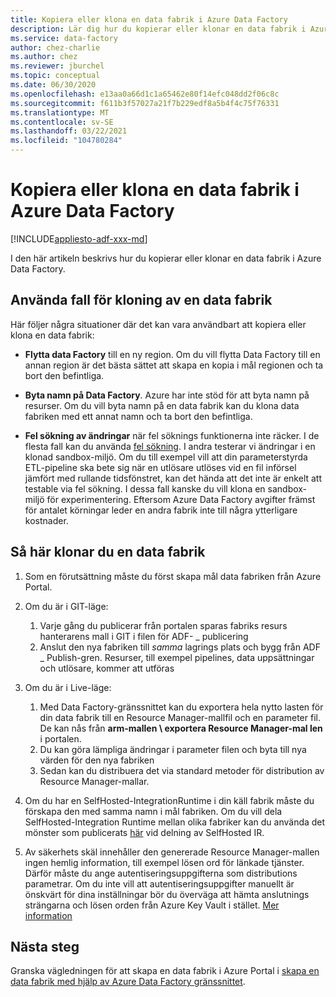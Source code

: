 ```yaml
---
title: Kopiera eller klona en data fabrik i Azure Data Factory
description: Lär dig hur du kopierar eller klonar en data fabrik i Azure Data Factory
ms.service: data-factory
author: chez-charlie
ms.author: chez
ms.reviewer: jburchel
ms.topic: conceptual
ms.date: 06/30/2020
ms.openlocfilehash: e13aa0a66d1c1a65462e80f14efc048dd2f06c8c
ms.sourcegitcommit: f611b3f57027a21f7b229edf8a5b4f4c75f76331
ms.translationtype: MT
ms.contentlocale: sv-SE
ms.lasthandoff: 03/22/2021
ms.locfileid: "104780284"
---
```

# <a name="copy-or-clone-a-data-factory-in-azure-data-factory"></a>Kopiera eller klona en data fabrik i Azure Data Factory

[!INCLUDE[appliesto-adf-xxx-md](includes/appliesto-adf-xxx-md.md)]

I den här artikeln beskrivs hur du kopierar eller klonar en data fabrik i Azure Data Factory.

## <a name="use-cases-for-cloning-a-data-factory"></a>Använda fall för kloning av en data fabrik

Här följer några situationer där det kan vara användbart att kopiera eller klona en data fabrik:

- **Flytta data Factory** till en ny region. Om du vill flytta Data Factory till en annan region är det bästa sättet att skapa en kopia i mål regionen och ta bort den befintliga.

- **Byta namn på Data Factory**. Azure har inte stöd för att byta namn på resurser. Om du vill byta namn på en data fabrik kan du klona data fabriken med ett annat namn och ta bort den befintliga.

- **Fel sökning av ändringar** när fel söknings funktionerna inte räcker. I de flesta fall kan du använda [fel sökning](iterative-development-debugging.md). I andra testerar vi ändringar i en klonad sandbox-miljö. Om du till exempel vill att din parameterstyrda ETL-pipeline ska bete sig när en utlösare utlöses vid en fil införsel jämfört med rullande tidsfönstret, kan det hända att det inte är enkelt att testable via fel sökning. I dessa fall kanske du vill klona en sandbox-miljö för experimentering. Eftersom Azure Data Factory avgifter främst för antalet körningar leder en andra fabrik inte till några ytterligare kostnader.

## <a name="how-to-clone-a-data-factory"></a>Så här klonar du en data fabrik

1. Som en förutsättning måste du först skapa mål data fabriken från Azure Portal.

1. Om du är i GIT-läge:
    1. Varje gång du publicerar från portalen sparas fabriks resurs hanterarens mall i GIT i filen för ADF- \_ publicering
    1. Anslut den nya fabriken till _samma_ lagrings plats och bygg från ADF \_ Publish-gren. Resurser, till exempel pipelines, data uppsättningar och utlösare, kommer att utföras

1. Om du är i Live-läge:
    1. Med Data Factory-gränssnittet kan du exportera hela nytto lasten för din data fabrik till en Resource Manager-mallfil och en parameter fil. De kan nås från **arm-mallen \ exportera Resource Manager-mal len** i portalen.
    1. Du kan göra lämpliga ändringar i parameter filen och byta till nya värden för den nya fabriken
    1. Sedan kan du distribuera det via standard metoder för distribution av Resource Manager-mallar.

1. Om du har en SelfHosted-IntegrationRuntime i din käll fabrik måste du förskapa den med samma namn i mål fabriken. Om du vill dela SelfHosted-Integration Runtime mellan olika fabriker kan du använda det mönster som publicerats [här](create-shared-self-hosted-integration-runtime-powershell.md) vid delning av SelfHosted IR.

1. Av säkerhets skäl innehåller den genererade Resource Manager-mallen ingen hemlig information, till exempel lösen ord för länkade tjänster. Därför måste du ange autentiseringsuppgifterna som distributions parametrar. Om du inte vill att autentiseringsuppgifter manuellt är önskvärt för dina inställningar bör du överväga att hämta anslutnings strängarna och lösen orden från Azure Key Vault i stället. [Mer information](store-credentials-in-key-vault.md)

## <a name="next-steps"></a>Nästa steg

Granska vägledningen för att skapa en data fabrik i Azure Portal i [skapa en data fabrik med hjälp av Azure Data Factory gränssnittet](quickstart-create-data-factory-portal.md).
